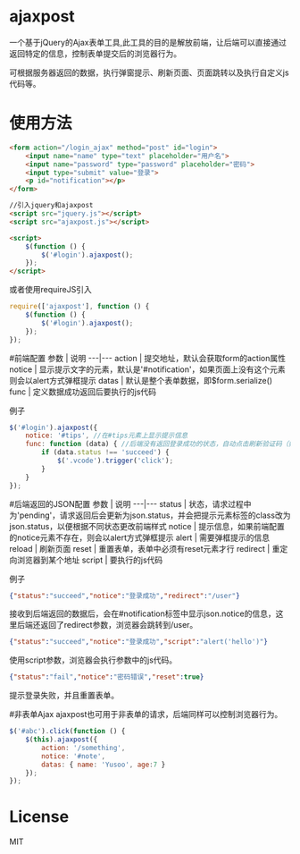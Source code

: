 # ajaxpost
一个基于jQuery的Ajax表单工具,此工具的目的是解放前端，让后端可以直接通过返回特定的信息，控制表单提交后的浏览器行为。

可根据服务器返回的数据，执行弹窗提示、刷新页面、页面跳转以及执行自定义js代码等。

# 使用方法
```html
<form action="/login_ajax" method="post" id="login">
	<input name="name" type="text" placeholder="用户名">
	<input name="password" type="password" placeholder="密码">
	<input type="submit" value="登录">
	<p id="notification"></p>
</form>

//引入jquery和ajaxpost
<script src="jquery.js"></script>
<script src="ajaxpost.js"></script>

<script>
	$(function () {
		$('#login').ajaxpost();
	});
</script>
```
或者使用requireJS引入
```js
require(['ajaxpost'], function () {
	$(function () {
		$('#login').ajaxpost();
	});
});
```

#前端配置
参数 | 说明
---|---
action | 提交地址，默认会获取form的action属性
notice | 显示提示文字的元素，默认是'#notification'，如果页面上没有这个元素则会以alert方式弹框提示
datas | 默认是整个表单数据，即$form.serialize()
func | 定义数据成功返回后要执行的js代码

例子
```js
$('#login').ajaxpost({
	notice: '#tips', //在#tips元素上显示提示信息
	func: function (data) { //后端没有返回登录成功的状态，自动点击刷新验证码（如果有的话）
		if (data.status !== 'succeed') {
			$('.vcode').trigger('click');
		}
	}
});
```

#后端返回的JSON配置
参数 | 说明
---|---
status | 状态，请求过程中为'pending'，请求返回后会更新为json.status，并会把提示元素标签的class改为json.status，以便根据不同状态更改前端样式
notice | 提示信息，如果前端配置的notice元素不存在，则会以alert方式弹框提示
alert | 需要弹框提示的信息
reload | 刷新页面
reset | 重置表单，表单中必须有reset元素才行
redirect | 重定向浏览器到某个地址
script | 要执行的js代码


例子
```json
{"status":"succeed","notice":"登录成功","redirect":"/user"}
```
接收到后端返回的数据后，会在#notification标签中显示json.notice的信息，这里后端还返回了redirect参数，浏览器会跳转到/user。

```json
{"status":"succeed","notice":"登录成功","script":"alert('hello')"}
```
使用script参数，浏览器会执行参数中的js代码。


```json
{"status":"fail","notice":"密码错误","reset":true}
```
提示登录失败，并且重置表单。

#非表单Ajax
ajaxpost也可用于非表单的请求，后端同样可以控制浏览器行为。
```js
$('#abc').click(function () {
	$(this).ajaxpost({
		action: '/something',
		notice: '#note',
		datas: { name: 'Yusoo', age:7 }
	});
});
```

# License
MIT